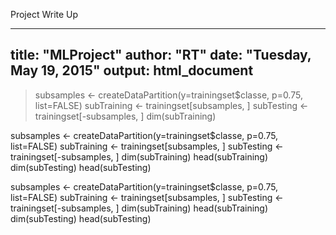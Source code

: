 Project Write Up

---
title: "MLProject"
author: "RT"
date: "Tuesday, May 19, 2015"
output: html_document
---

> subsamples <- createDataPartition(y=trainingset$classe, p=0.75, list=FALSE)
> subTraining <- trainingset[subsamples, ]
> subTesting <- trainingset[-subsamples, ]
> dim(subTraining)


subsamples <- createDataPartition(y=trainingset$classe, p=0.75, list=FALSE)
subTraining <- trainingset[subsamples, ] 
subTesting <- trainingset[-subsamples, ]
dim(subTraining)
head(subTraining)
dim(subTesting)
head(subTesting)


subsamples <- createDataPartition(y=trainingset$classe, p=0.75, list=FALSE)
subTraining <- trainingset[subsamples, ] 
subTesting <- trainingset[-subsamples, ]
dim(subTraining)
head(subTraining)
dim(subTesting)
head(subTesting)


